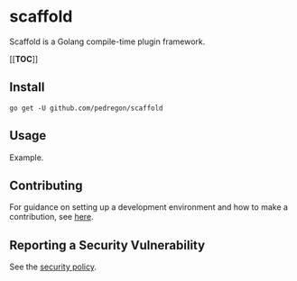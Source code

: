 # scaffold

Scaffold is a Golang compile-time plugin framework.

[[__TOC__]]

## Install

```shell
go get -U github.com/pedregon/scaffold
```

## Usage

Example.

## Contributing

For guidance on setting up a development environment and how to make a contribution, see [here](CONTRIBUTING.md).

## Reporting a Security Vulnerability

See the [security policy](SECURITY.md).